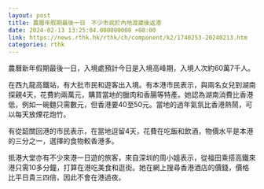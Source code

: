 ```yaml
---
layout: post
title: 農曆年假期最後一日　不少市民於內地渡歲後返港
date: 2024-02-13 13:25:04.000000000 +08:00
link: https://news.rthk.hk/rthk/ch/component/k2/1740253-20240213.htm
categories: rthk
---
```


農曆新年假期最後一日，入境處預計今日是入境高峰期，入境人次約60萬7千人。

在西九龍高鐵站，有大批市民和遊客出入境。有本港市民表示，與兩名女兒到湖南探親4天，花費約兩萬元，購買當地的臘肉和香腸等特產。她認為湖南消費比香港低，例如一碗麵只需數元，但香港要40至50元。當地的過年氣氛比香港熱鬧，可以每天放煙花炮竹。

有從韶關回港的市民表示，在當地逗留4天，花費在吃飯和飲酒，物價水平是本港的三分之一，選擇的食物較香港多。

抵港大堂亦有不少來港一日遊的旅客，來自深圳的周小姐表示，從福田乘搭高鐵來港只需10多分鐘，打算在港吃美食和逛街。她在網上搜尋香港酒店的價錢，價格比平日貴三四倍，因此不會在港過夜。
